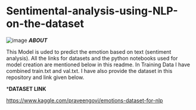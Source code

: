 # Sentimental-analysis-using-NLP-on-the-dataset
![image](https://github.com/user-attachments/assets/30736e7c-ee31-4280-9d0a-3489ac142b79)
*****ABOUT***** 


This Model is uded to predict the emotion based on text (sentiment analysis). All the links for datasets and the python notebooks used for model creation are mentioned below in this readme. In Training Data I have combined train.txt and val.txt. I have also provide the dataset in this repository and link given below.

*****DATASET LINK****

https://www.kaggle.com/praveengovi/emotions-dataset-for-nlp

